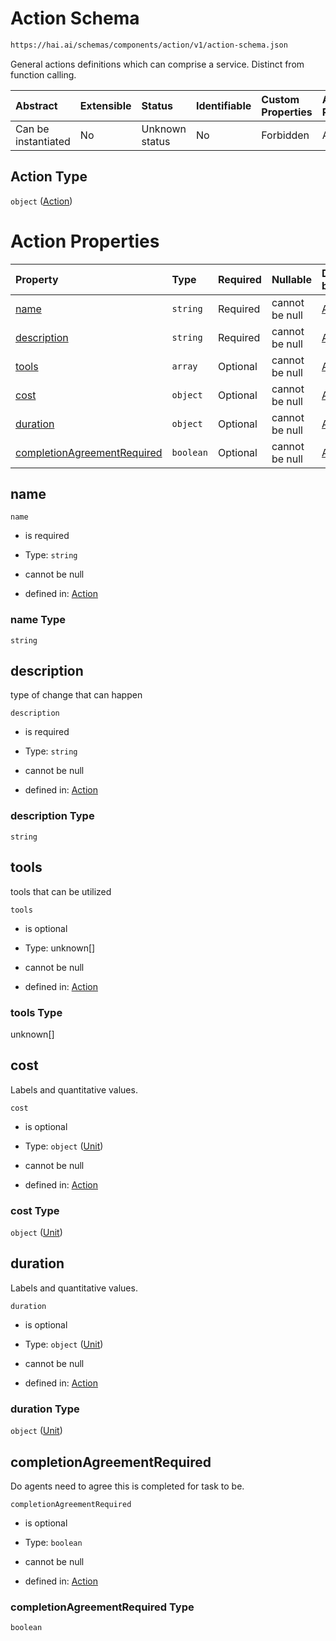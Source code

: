 # Action Schema

```txt
https://hai.ai/schemas/components/action/v1/action-schema.json
```

General actions definitions which can comprise a service. Distinct from function calling.

| Abstract            | Extensible | Status         | Identifiable | Custom Properties | Additional Properties | Access Restrictions | Defined In                                                                                                                  |
| :------------------ | :--------- | :------------- | :----------- | :---------------- | :-------------------- | :------------------ | :-------------------------------------------------------------------------------------------------------------------------- |
| Can be instantiated | No         | Unknown status | No           | Forbidden         | Allowed               | none                | [action.schema.json](../../https:/hai.ai/schemas/=./schemas/components/action/v1/action.schema.json "open original schema") |

## Action Type

`object` ([Action](action-1.md))

# Action Properties

| Property                                                    | Type      | Required | Nullable       | Defined by                                                                                                                                                            |
| :---------------------------------------------------------- | :-------- | :------- | :------------- | :-------------------------------------------------------------------------------------------------------------------------------------------------------------------- |
| [name](#name)                                               | `string`  | Required | cannot be null | [Action](action-1-properties-name.md "https://hai.ai/schemas/components/action/v1/action-schema.json#/properties/name")                                               |
| [description](#description)                                 | `string`  | Required | cannot be null | [Action](action-1-properties-description.md "https://hai.ai/schemas/components/action/v1/action-schema.json#/properties/description")                                 |
| [tools](#tools)                                             | `array`   | Optional | cannot be null | [Action](action-1-properties-tools.md "https://hai.ai/schemas/components/action/v1/action-schema.json#/properties/tools")                                             |
| [cost](#cost)                                               | `object`  | Optional | cannot be null | [Action](eval-properties-quantifications-unit.md "https://hai.ai/schemas/components/unit/v1/unit.schema.json#/properties/cost")                                       |
| [duration](#duration)                                       | `object`  | Optional | cannot be null | [Action](eval-properties-quantifications-unit.md "https://hai.ai/schemas/components/unit/v1/unit.schema.json#/properties/duration")                                   |
| [completionAgreementRequired](#completionagreementrequired) | `boolean` | Optional | cannot be null | [Action](action-1-properties-completionagreementrequired.md "https://hai.ai/schemas/components/action/v1/action-schema.json#/properties/completionAgreementRequired") |

## name



`name`

* is required

* Type: `string`

* cannot be null

* defined in: [Action](action-1-properties-name.md "https://hai.ai/schemas/components/action/v1/action-schema.json#/properties/name")

### name Type

`string`

## description

type of change that can happen

`description`

* is required

* Type: `string`

* cannot be null

* defined in: [Action](action-1-properties-description.md "https://hai.ai/schemas/components/action/v1/action-schema.json#/properties/description")

### description Type

`string`

## tools

tools that can be utilized

`tools`

* is optional

* Type: unknown\[]

* cannot be null

* defined in: [Action](action-1-properties-tools.md "https://hai.ai/schemas/components/action/v1/action-schema.json#/properties/tools")

### tools Type

unknown\[]

## cost

Labels and quantitative values.

`cost`

* is optional

* Type: `object` ([Unit](eval-properties-quantifications-unit.md))

* cannot be null

* defined in: [Action](eval-properties-quantifications-unit.md "https://hai.ai/schemas/components/unit/v1/unit.schema.json#/properties/cost")

### cost Type

`object` ([Unit](eval-properties-quantifications-unit.md))

## duration

Labels and quantitative values.

`duration`

* is optional

* Type: `object` ([Unit](eval-properties-quantifications-unit.md))

* cannot be null

* defined in: [Action](eval-properties-quantifications-unit.md "https://hai.ai/schemas/components/unit/v1/unit.schema.json#/properties/duration")

### duration Type

`object` ([Unit](eval-properties-quantifications-unit.md))

## completionAgreementRequired

Do agents need to agree this is completed for task to be.

`completionAgreementRequired`

* is optional

* Type: `boolean`

* cannot be null

* defined in: [Action](action-1-properties-completionagreementrequired.md "https://hai.ai/schemas/components/action/v1/action-schema.json#/properties/completionAgreementRequired")

### completionAgreementRequired Type

`boolean`
